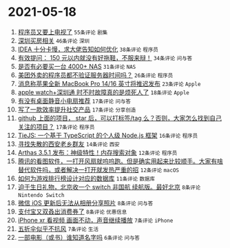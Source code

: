 # 2021-05-18

1. [程序员又要上电视了](https://www.v2ex.com/t/777581) `55条评论` `剧集`
1. [深圳买房相关](https://www.v2ex.com/t/777673) `46条评论` `深圳`
1. [IDEA 十分卡慢，求大佬告知如何优化](https://www.v2ex.com/t/777670) `38条评论` `程序员`
1. [有效提问： 150 元以内就没有好拖鞋，不服来辩！](https://www.v2ex.com/t/777689) `34条评论` `问与答`
1. [是否有必要买一台 4000+ NAS](https://www.v2ex.com/t/777677) `31条评论` `NAS`
1. [美团外卖的程序员都不验证服务器时间吗？](https://www.v2ex.com/t/777611) `26条评论` `程序员`
1. [消息称苹果全新 MacBook Pro 14/16 英寸将推迟发布](https://www.v2ex.com/t/777633) `23条评论` `Apple`
1. [apple watch+深圳通 时不时故障真的是烦死人了](https://www.v2ex.com/t/777575) `18条评论` `Apple`
1. [有没有桌面静音小电扇推荐](https://www.v2ex.com/t/777662) `17条评论` `问与答`
1. [写了一款效率提升社交产品](https://www.v2ex.com/t/777651) `17条评论` `分享创造`
1. [github 上面的项目， star 后，可以打标签/tag 么？否则，大家怎么找到自己关注的项目？](https://www.v2ex.com/t/777636) `17条评论` `程序员`
1. [TieJS: 一个基于 TypeScript 的个人级 Node.js 框架](https://www.v2ex.com/t/777644) `16条评论` `程序员`
1. [寻找失散的西安老乡群友](https://www.v2ex.com/t/777659) `14条评论` `西安`
1. [Arthas 3.5.1 发布：神级特性！内存搜索对象](https://www.v2ex.com/t/777640) `12条评论` `程序员`
1. [腾讯的看图软件，一打开风扇就呜呜跑。但是确实用起来比较顺手。大家有啥替代软件吗，或者解决一打开就发热严重的招](https://www.v2ex.com/t/777600) `12条评论` `macOS`
1. [如何为游戏排行榜设计对应的数据库](https://www.v2ex.com/t/777626) `11条评论` `数据库`
1. [迫于生日礼物，北京收一个 switch 非国航 续航版。最好北京](https://www.v2ex.com/t/777688) `8条评论` `Nintendo Switch`
1. [微信 iOS 更新后无法从相册分享照片](https://www.v2ex.com/t/777609) `8条评论` `问与答`
1. [支付宝又双叒出消费券了](https://www.v2ex.com/t/777574) `8条评论` `优惠信息`
1. [iPhone xr 看视频 画面不动，声音继续播放](https://www.v2ex.com/t/777690) `7条评论` `iPhone`
1. [五折伞似乎不抗风](https://www.v2ex.com/t/777678) `7条评论` `生活`
1. [一部电影（或书）谁知道名字吗](https://www.v2ex.com/t/777707) `6条评论` `问与答`
